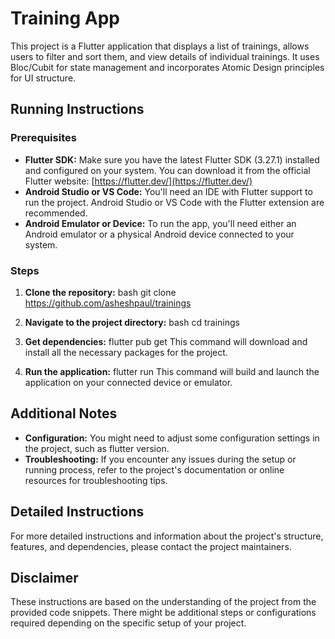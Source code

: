 # Training App

This project is a Flutter application that displays a list of trainings, allows users to filter and sort them, and view details of individual trainings. 
It uses Bloc/Cubit for state management and incorporates Atomic Design principles for UI structure.

## Running Instructions

### Prerequisites

* **Flutter SDK:** Make sure you have the latest Flutter SDK (3.27.1) installed and configured on your system. You can download it from the official Flutter website: [https://flutter.dev/](https://flutter.dev/)
* **Android Studio or VS Code:** You'll need an IDE with Flutter support to run the project. Android Studio or VS Code with the Flutter extension are recommended.
* **Android Emulator or Device:** To run the app, you'll need either an Android emulator or a physical Android device connected to your system.

### Steps

1. **Clone the repository:**
   bash git clone https://github.com/asheshpaul/trainings

2. **Navigate to the project directory:**
   bash cd trainings

3. **Get dependencies:**
   flutter pub get
   This command will download and install all the necessary packages for the project.

4. **Run the application:**
   flutter run
   This command will build and launch the application on your connected device or emulator.

## Additional Notes

* **Configuration:** You might need to adjust some configuration settings in the project, such as flutter version.
* **Troubleshooting:** If you encounter any issues during the setup or running process, refer to the project's documentation or online resources for troubleshooting tips.

## Detailed Instructions

For more detailed instructions and information about the project's structure, features, and dependencies, please contact the project maintainers.

## Disclaimer

These instructions are based on the understanding of the project from the provided code snippets. 
There might be additional steps or configurations required depending on the specific setup of your project.
